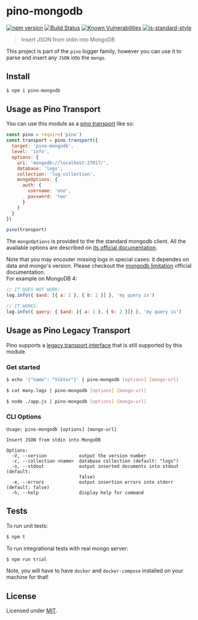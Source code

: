 # pino-mongodb
[![npm version](https://img.shields.io/npm/v/pino-mongodb)](https://www.npmjs.com/package/pino-mongodb)
[![Build Status](https://img.shields.io/github/workflow/status/pinojs/pino-mongodb/CI)](https://github.com/pinojs/pino-mongodb/actions)
[![Known Vulnerabilities](https://snyk.io/test/github/pinojs/pino-mongodb/badge.svg)](https://snyk.io/test/github/pinojs/pino-mongodb)
[![js-standard-style](https://img.shields.io/badge/code%20style-standard-brightgreen.svg?style=flat)](https://standardjs.com/)

> Insert JSON from stdin into MongoDB

This project is part of the `pino` logger family, however you can use it to parse and insert any
`JSON` into the `mongo`.

## Install

```bash
$ npm i pino-mongodb
```

## Usage as Pino Transport

You can use this module as a [pino transport](https://getpino.io/#/docs/transports?id=v7-transports) like so:

```js
const pino = require('pino')
const transport = pino.transport({
  target: 'pino-mongodb',
  level: 'info',
  options: {
    uri: 'mongodb://localhost:27017/',
    database: 'logs',
    collection: 'log-collection',
    mongoOptions: {
      auth: {
        username: 'one',
        password: 'two'
      }
    }
  }
})

pino(transport)
```

The `mongoOptions` is provided to the the standard mongodb client. All the available options are described on [its official documentation](https://mongodb.github.io/node-mongodb-native/4.1/interfaces/MongoClientOptions.html).

Note that you may encouter missing logs in special cases: it dependes on data and mongo's version. Please checkout the [mongodb limitation](https://docs.mongodb.com/manual/reference/limits/) official documentation.  
For example on MongoDB 4:

```js
// IT DOES NOT WORK:
log.info({ $and: [{ a: 1 }, { b: 2 }] }, 'my query is')

// IT WORKS:
log.info({ query: { $and: [{ a: 1 }, { b: 2 }]} }, 'my query is')
```

## Usage as Pino Legacy Transport

Pino supports a [legacy transport interface](https://getpino.io/#/docs/transports?id=legacy-transports)
that is still supported by this module.

### Get started

```bash
$ echo '{"name": "Viktor"}' | pino-mongodb [options] [mongo-url]
```

```bash
$ cat many.logs | pino-mongodb [options] [mongo-url]
```

```bash
$ node ./app.js | pino-mongodb [options] [mongo-url]
```

### CLI Options

```
Usage: pino-mongodb [options] [mongo-url]

Insert JSON from stdin into MongoDB

Options:
  -V, --version            output the version number
  -c, --collection <name>  database collection (default: "logs")
  -o, --stdout             output inserted documents into stdout (default:
                           false)
  -e, --errors             output insertion errors into stderr (default: false)
  -h, --help               display help for command
```

## Tests

To run unit tests:

```bash
$ npm t
```

To run integrational tests with real mongo server:

```bash
$ npm run trial
```

Note, you will have to have `docker` and `docker-compose` installed
on your machine for that!

## License

Licensed under [MIT](./LICENSE).
